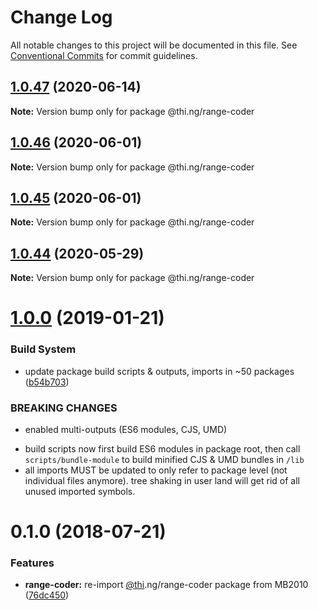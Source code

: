 # Change Log

All notable changes to this project will be documented in this file.
See [Conventional Commits](https://conventionalcommits.org) for commit guidelines.

## [1.0.47](https://github.com/thi-ng/umbrella/compare/@thi.ng/range-coder@1.0.46...@thi.ng/range-coder@1.0.47) (2020-06-14)

**Note:** Version bump only for package @thi.ng/range-coder





## [1.0.46](https://github.com/thi-ng/umbrella/compare/@thi.ng/range-coder@1.0.45...@thi.ng/range-coder@1.0.46) (2020-06-01)

**Note:** Version bump only for package @thi.ng/range-coder





## [1.0.45](https://github.com/thi-ng/umbrella/compare/@thi.ng/range-coder@1.0.44...@thi.ng/range-coder@1.0.45) (2020-06-01)

**Note:** Version bump only for package @thi.ng/range-coder





## [1.0.44](https://github.com/thi-ng/umbrella/compare/@thi.ng/range-coder@1.0.43...@thi.ng/range-coder@1.0.44) (2020-05-29)

**Note:** Version bump only for package @thi.ng/range-coder





# [1.0.0](https://github.com/thi-ng/umbrella/compare/@thi.ng/range-coder@0.1.28...@thi.ng/range-coder@1.0.0) (2019-01-21)

### Build System

* update package build scripts & outputs, imports in ~50 packages ([b54b703](https://github.com/thi-ng/umbrella/commit/b54b703))

### BREAKING CHANGES

* enabled multi-outputs (ES6 modules, CJS, UMD)

- build scripts now first build ES6 modules in package root, then call
  `scripts/bundle-module` to build minified CJS & UMD bundles in `/lib`
- all imports MUST be updated to only refer to package level
  (not individual files anymore). tree shaking in user land will get rid of
  all unused imported symbols.

<a name="0.1.0"></a>
# 0.1.0 (2018-07-21)

### Features

* **range-coder:** re-import [@thi](https://github.com/thi).ng/range-coder package from MB2010 ([76dc450](https://github.com/thi-ng/umbrella/commit/76dc450))
